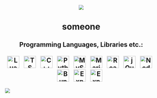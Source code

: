 <div align="center">
    <img src="https://cdn.discordapp.com/avatars/775708240213835776/a_87e210598b8f43a8b5a1f7cf8ad65e4f.gif?size=256" />
    <h1 align="center">someone</h1>
</div>

<div align="center">
    <h2>Programming Languages, Libraries etc.:
        <br/><br/>
        <img src="https://cdn.simpleicons.org/lua/2C2D72" width="40vw" alt="Lua" />
        <img width="5vw" />
        <img src="https://cdn.simpleicons.org/typescript/3178C6" width="40vw" alt="TS" />
        <img width="5vw" />
        <img src="https://cdn.simpleicons.org/c++/00599C" width="40vw" alt="C++" />
        <img width="5vw" />
        <img src="https://cdn.simpleicons.org/python/3776AB" width="40vw" alt="Python" />
        <img width="5vw" />
        <img src="https://cdn.simpleicons.org/mysql/4479A1" width="40vw" alt="MySQL" />
        <img width="5vw" />
        <img src="https://cdn.simpleicons.org/mariadb/003545" width="40vw" alt="MariaDB" />
        <img width="5vw" />
        <img src="https://cdn.simpleicons.org/react/61DAFB" width="40vw" alt="React" />
        <img width="5vw" />
        <img src="https://cdn.simpleicons.org/jquery/0769AD" width="40vw" alt="jQuery" />
        <img width="5vw" />
        <img src="https://cdn.simpleicons.org/node.js/5FA04E" width="40vw" alt="Node.JS" />
        <img width="5vw" />
        <img src="https://cdn.simpleicons.org/bun/FFFFF0" width="40vw" alt="Bun" />
        <img width="5vw" />
        <img src="https://cdn.simpleicons.org/expo/FFF0000" width="40vw" alt="Expo" />
        <img width="5vw" />
        <img src="https://cdn.simpleicons.org/go/42B3F5" width="40vw" alt="Expo" />
        <img width="5vw" />
    </h2>
</div>

[![](https://visitcount.itsvg.in/api?id=someone005&label=Profile%20Views&color=1&icon=5&pretty=false)](https://visitcount.itsvg.in)
